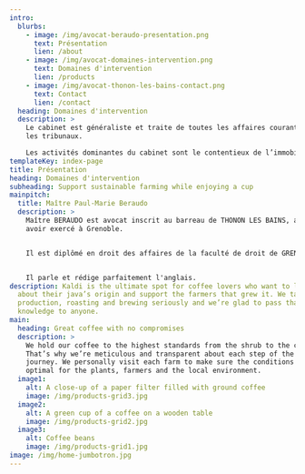 ```yaml
---
intro:
  blurbs:
    - image: /img/avocat-beraudo-presentation.png
      text: Présentation
      lien: /about
    - image: /img/avocat-domaines-intervention.png
      text: Domaines d'intervention
      lien: /products
    - image: /img/avocat-thonon-les-bains-contact.png
      text: Contact
      lien: /contact
  heading: Domaines d'intervention
  description: >
    Le cabinet est généraliste et traite de toutes les affaires courantes devant
    les tribunaux.

    Les activités dominantes du cabinet sont le contentieux de l’immobilier et la défense pénale.
templateKey: index-page
title: Présentation
heading: Domaines d'intervention
subheading: Support sustainable farming while enjoying a cup
mainpitch:
  title: Maître Paul-Marie Beraudo
  description: >
    Maître BERAUDO est avocat inscrit au barreau de THONON LES BAINS, après
    avoir exercé à Grenoble.


    Il est diplômé en droit des affaires de la faculté de droit de GRENOBLE et a étudié le droit anglo-saxon à l'Université du WYOMING.


    Il parle et rédige parfaitement l'anglais.
description: Kaldi is the ultimate spot for coffee lovers who want to learn
  about their java’s origin and support the farmers that grew it. We take coffee
  production, roasting and brewing seriously and we’re glad to pass that
  knowledge to anyone.
main:
  heading: Great coffee with no compromises
  description: >
    We hold our coffee to the highest standards from the shrub to the cup.
    That’s why we’re meticulous and transparent about each step of the coffee’s
    journey. We personally visit each farm to make sure the conditions are
    optimal for the plants, farmers and the local environment.
  image1:
    alt: A close-up of a paper filter filled with ground coffee
    image: /img/products-grid3.jpg
  image2:
    alt: A green cup of a coffee on a wooden table
    image: /img/products-grid2.jpg
  image3:
    alt: Coffee beans
    image: /img/products-grid1.jpg
image: /img/home-jumbotron.jpg
---
```

